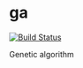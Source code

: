 # ga
[![Build Status](https://travis-ci.org/malexkiy/ga.svg?branch=master)](https://travis-ci.org/malexkiy/ga)

Genetic algorithm
